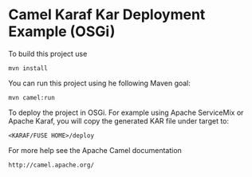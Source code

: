Camel Karaf Kar Deployment Example (OSGi)
=========================================

To build this project use

    mvn install

You can run this project using he following Maven goal:

    mvn camel:run

To deploy the project in OSGi. For example using Apache ServiceMix
or Apache Karaf, you will copy the generated KAR file under target to:

    <KARAF/FUSE HOME>/deploy

For more help see the Apache Camel documentation

    http://camel.apache.org/
